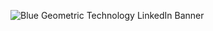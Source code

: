 ![Blue Geometric Technology LinkedIn Banner](https://github.com/roshan-Kawale/roshan-Kawale/assets/102869520/6a107bfa-121d-4a02-90ef-ea425e8082d1)

